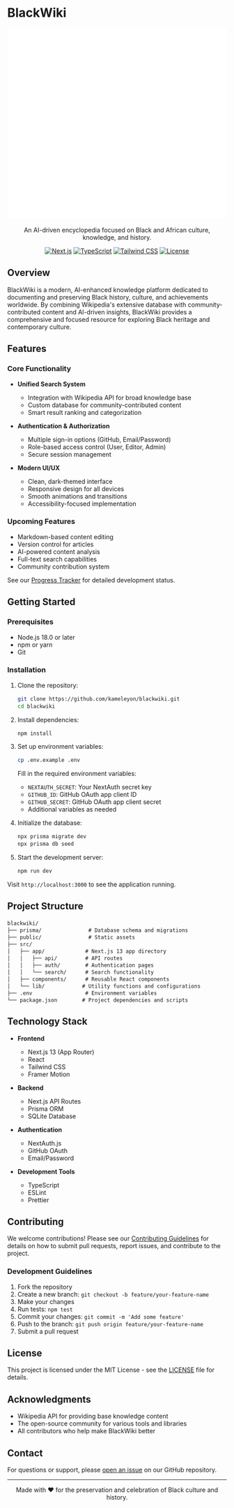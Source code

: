 # BlackWiki

<div align="center">

![BlackWiki Logo](public/vercel.svg)

An AI-driven encyclopedia focused on Black and African culture, knowledge, and history.

[![Next.js](https://img.shields.io/badge/Next.js-13-black)](https://nextjs.org/)
[![TypeScript](https://img.shields.io/badge/TypeScript-5-blue)](https://www.typescriptlang.org/)
[![Tailwind CSS](https://img.shields.io/badge/Tailwind-3-38B2AC)](https://tailwindcss.com/)
[![License](https://img.shields.io/badge/License-MIT-green.svg)](LICENSE)

</div>

## Overview

BlackWiki is a modern, AI-enhanced knowledge platform dedicated to documenting and preserving Black history, culture, and achievements worldwide. By combining Wikipedia's extensive database with community-contributed content and AI-driven insights, BlackWiki provides a comprehensive and focused resource for exploring Black heritage and contemporary culture.

## Features

### Core Functionality

- **Unified Search System**
  - Integration with Wikipedia API for broad knowledge base
  - Custom database for community-contributed content
  - Smart result ranking and categorization

- **Authentication & Authorization**
  - Multiple sign-in options (GitHub, Email/Password)
  - Role-based access control (User, Editor, Admin)
  - Secure session management

- **Modern UI/UX**
  - Clean, dark-themed interface
  - Responsive design for all devices
  - Smooth animations and transitions
  - Accessibility-focused implementation

### Upcoming Features

- Markdown-based content editing
- Version control for articles
- AI-powered content analysis
- Full-text search capabilities
- Community contribution system

See our [Progress Tracker](PROGRESS.md) for detailed development status.

## Getting Started

### Prerequisites

- Node.js 18.0 or later
- npm or yarn
- Git

### Installation

1. Clone the repository:
   ```bash
   git clone https://github.com/kameleyon/blackwiki.git
   cd blackwiki
   ```

2. Install dependencies:
   ```bash
   npm install
   ```

3. Set up environment variables:
   ```bash
   cp .env.example .env
   ```
   Fill in the required environment variables:
   - `NEXTAUTH_SECRET`: Your NextAuth secret key
   - `GITHUB_ID`: GitHub OAuth app client ID
   - `GITHUB_SECRET`: GitHub OAuth app client secret
   - Additional variables as needed

4. Initialize the database:
   ```bash
   npx prisma migrate dev
   npx prisma db seed
   ```

5. Start the development server:
   ```bash
   npm run dev
   ```

Visit `http://localhost:3000` to see the application running.

## Project Structure

```
blackwiki/
├── prisma/               # Database schema and migrations
├── public/               # Static assets
├── src/
│   ├── app/             # Next.js 13 app directory
│   │   ├── api/         # API routes
│   │   ├── auth/        # Authentication pages
│   │   └── search/      # Search functionality
│   ├── components/      # Reusable React components
│   └── lib/            # Utility functions and configurations
├── .env                 # Environment variables
└── package.json        # Project dependencies and scripts
```

## Technology Stack

- **Frontend**
  - Next.js 13 (App Router)
  - React
  - Tailwind CSS
  - Framer Motion

- **Backend**
  - Next.js API Routes
  - Prisma ORM
  - SQLite Database

- **Authentication**
  - NextAuth.js
  - GitHub OAuth
  - Email/Password

- **Development Tools**
  - TypeScript
  - ESLint
  - Prettier

## Contributing

We welcome contributions! Please see our [Contributing Guidelines](CONTRIBUTING.md) for details on how to submit pull requests, report issues, and contribute to the project.

### Development Guidelines

1. Fork the repository
2. Create a new branch: `git checkout -b feature/your-feature-name`
3. Make your changes
4. Run tests: `npm test`
5. Commit your changes: `git commit -m 'Add some feature'`
6. Push to the branch: `git push origin feature/your-feature-name`
7. Submit a pull request

## License

This project is licensed under the MIT License - see the [LICENSE](LICENSE) file for details.

## Acknowledgments

- Wikipedia API for providing base knowledge content
- The open-source community for various tools and libraries
- All contributors who help make BlackWiki better

## Contact

For questions or support, please [open an issue](https://github.com/kameleyon/blackwiki/issues) on our GitHub repository.

---

<div align="center">
Made with ❤️ for the preservation and celebration of Black culture and history.
</div>
